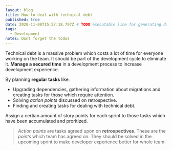 ```yaml
---
layout: blog
title: How to deal with technical debt
published: true
date: 2020-11-08T15:57:18.797Z # TODO executable line for generating date
tags:
  - Development
notes: Dont forget the todos
---
```


Technical debt is a massive problem which costs a lot of time for everyone working on the team.
It should be part of the development cycle to eliminate it.
**Manage a secured time** in a development process to increase development experience.

By planning **regular tasks** like:

- Upgrading dependencies, gathering information about migrations and creating tasks for those which require attention.
- Solving _action points_ discussed on retrospective.
- Finding and creating tasks for dealing with technical debt.

Assign a certian amount of story points for each sprint to those tasks which have been accumulated and proritized.

> _Action points_ are tasks agreed upon on **retrospectives**. These are the _points_ which team has agreed on. They should be solved in the upcoming sprint to make developer experience better for whole team.
